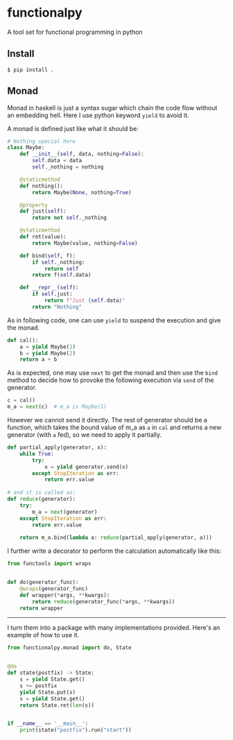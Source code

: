 # functionalpy
A tool set for functional programming in python

## Install
```shell
$ pip install .
```

## Monad
Monad in haskell is just a syntax sugar which chain the 
code flow without an embedding hell. Here I use python keyword
`yield` to avoid it.

A monad is defined just like what it should be:
```python
# Nothing special here
class Maybe:
    def __init__(self, data, nothing=False):
        self.data = data
        self._nothing = nothing

    @staticmethod
    def nothing():
        return Maybe(None, nothing=True)

    @property
    def just(self):
        return not self._nothing

    @staticmethod
    def ret(value):
        return Maybe(value, nothing=False)

    def bind(self, f):
        if self._nothing:
            return self
        return f(self.data)

    def __repr__(self):
        if self.just:
            return f"Just {self.data}"
        return "Nothing"

```

As in following code, one can use `yield` to suspend the execution
and give the monad. 

```python
def cal():
    a = yield Maybe(1)
    b = yield Maybe(2)
    return a + b
```

As is expected, one may use `next` to get the monad and then use 
the `bind` method to decide how to provoke the following execution via `send` of the generator.
```python
c = cal()
m_a = next(c)  # m_a is Maybe(1)
```
However we cannot send it directly. The rest of generator 
should be a function, which takes the bound value of m_a 
as `a` in `cal` and returns a new generator (with `a` fed),
so we need to apply it partially. 
```python
def partial_apply(generator, x):
    while True:
        try:
            x = yield generator.send(x)
        except StopIteration as err:
            return err.value
           
# and it is called as: 
def reduce(generator):
    try:
        m_a = next(generator)
    except StopIteration as err:
        return err.value
        
    return m_a.bind(lambda a: reduce(partial_apply(generator, a)))
```
I further write a decorator to perform the calculation automatically
like this:
```python
from functools import wraps


def do(generator_func):
    @wraps(generator_func)
    def wrapper(*args, **kwargs):
        return reduce(generator_func(*args, **kwargs))
    return wrapper
```

---

I turn them into a package with many implementations provided. 
Here's an example of how to use it. 
```python
from functionalpy.monad import do, State


@do
def state(postfix) -> State:
    s = yield State.get()
    s += postfix
    yield State.put(s)
    s = yield State.get()
    return State.ret(len(s))


if __name__ == '__main__':
    print(state("postfix").run("start"))
```